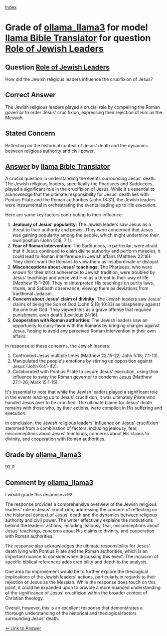 
[Index](../../../../index.md)
# Grade of [ollama_llama3](../../../grading_models/ollama_llama3.md) for model [llama Bible Translator](../../../answering_models/llama_Bible_Translator.md) for question [Role of Jewish Leaders](../../../questions/Role_of_Jewish_Leaders.md)

## Question [Role of Jewish Leaders](../../../questions/Role_of_Jewish_Leaders.md)
How did the Jewish religious leaders influence the crucifixion of Jesus?

## Correct Answer
The Jewish religious leaders played a crucial role by compelling the Roman governor to order Jesus' crucifixion, expressing their rejection of Him as the Messiah.

## Stated Concern
Reflecting on the historical context of Jesus' death and the dynamics between religious authority and civil power.

## [Answer](../Role_of_Jewish_Leaders.md) by [llama Bible Translator](../../../answering_models/llama_Bible_Translator.md)
A crucial question in understanding the events surrounding Jesus' death. The Jewish religious leaders, specifically the Pharisees and Sadducees, played a significant role in the crucifixion of Jesus. While it's essential to acknowledge that the ultimate responsibility for Jesus' death lies with Pontius Pilate and the Roman authorities (John 18:31), the Jewish leaders were instrumental in orchestrating the events leading up to His execution.

Here are some key factors contributing to their influence:

1. **Jealousy of Jesus' popularity**: The Jewish leaders saw Jesus as a threat to their authority and power. They were concerned that Jesus was gaining popularity among the people, which might undermine their own position (John 5:18; 7:1).
2. **Fear of Roman intervention**: The Sadducees, in particular, were afraid that if Jesus continued to claim divine authority and perform miracles, it could lead to Roman interference in Jewish affairs (Matthew 22:16). They didn't want the Romans to view them as insubordinate or disloyal.
3. **Misconceptions about Jesus' teachings**: The Pharisees, who were known for their strict adherence to Jewish tradition, were troubled by Jesus' teachings and perceived Him as a threat to their way of life (Matthew 15:1-20). They misinterpreted His teachings on purity laws, rituals, and Sabbath observance, viewing them as deviations from traditional Judaism.
4. **Concern about Jesus' claim of divinity**: The Jewish leaders saw Jesus' claims of being the Son of God (John 5:18; 10:33) as blasphemy against the one true God. They viewed this as a grave offense that required punishment, even death (Leviticus 24:16).
5. **Cooperation with Roman authorities**: The Jewish leaders saw an opportunity to curry favor with the Romans by bringing charges against Jesus, hoping to avoid any perceived Roman intervention in their own affairs.

In response to these concerns, the Jewish leaders:

1. Confronted Jesus multiple times (Matthew 22:15-22; John 5:18; 7:1-13).
2. Manipulated the people's emotions by stirring up opposition against Jesus (John 6:41-42).
3. Collaborated with Pontius Pilate to secure Jesus' execution, using their influence to sway the Roman governor to condemn Jesus (Matthew 27:1-26; Mark 15:1-15).

It's essential to note that while the Jewish leaders played a significant role in the events leading up to Jesus' crucifixion, it was ultimately Pilate who handed Jesus over to be crucified. The ultimate blame for Jesus' death remains with those who, by their actions, were complicit in His suffering and execution.

In conclusion, the Jewish religious leaders' influence on Jesus' crucifixion stemmed from a combination of factors, including jealousy, fear, misconceptions about Jesus' teachings, concerns about His claims to divinity, and cooperation with Roman authorities.

## Grade by [ollama_llama3](../../../grading_models/ollama_llama3.md)
92.0

## Comment by [ollama_llama3](../../../grading_models/ollama_llama3.md)
I would grade this response a 92.

The response provides a comprehensive overview of the Jewish religious leaders' role in Jesus' crucifixion, addressing the concern of reflecting on the historical context of Jesus' death and the dynamics between religious authority and civil power. The writer effectively explains the motivations behind the leaders' actions, including jealousy, fear, misconceptions about Jesus' teachings, concerns about His claims to divinity, and cooperation with Roman authorities.

The response also acknowledges the ultimate responsibility for Jesus' death lying with Pontius Pilate and the Roman authorities, which is an important nuance to consider when discussing this event. The inclusion of specific biblical references adds credibility and depth to the analysis.

One area for improvement would be to further explore the theological implications of the Jewish leaders' actions, particularly in regards to their rejection of Jesus as the Messiah. While the response does touch on this point, it could be expanded upon to provide a more nuanced understanding of the significance of Jesus' crucifixion within the broader context of Christian theology.

Overall, however, this is an excellent response that demonstrates a thorough understanding of the historical and theological factors surrounding Jesus' death.

[&lt;- Link to Answer](../Role_of_Jewish_Leaders.md)
